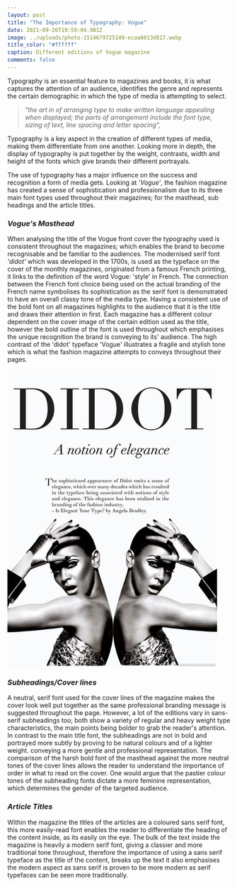 ```yaml
---
layout: post
title: "The Importance of Typography: Vogue"
date: 2021-09-26T19:59:04.981Z
image: ../uploads/photo-1514679725149-ecaa6013d817.webp
title_color: "#ffffff"
caption: Different editions of Vogue magazine
comments: false
---
```

Typography is an essential feature to magazines and books, it is what captures the attention of an audience, identifies the genre and represents the certain demographic in which the type of media is attempting to select. 

>  *"the art in of arranging type to make written language appealing when displayed; the parts of arrangement include the font type, sizing of text, line spacing and letter spacing",* 

Typography is a key aspect in the creation of different types of media, making them differentiate from one another. Looking more in depth, the display of typography is put together by the weight, contrasts, width and height of the fonts which give brands their different portrayals.

The use of typography has a major influence on the success and recognition a form of media gets. Looking at *'Vogue'*, the fashion magazine has created a sense of sophistication and professionalism due to its three main font types used throughout their magazines; for the masthead, sub headings and the article titles. 

### ***Vogue's Masthead***

When analysing the title of the Vogue front cover the typography used is consistent throughout the magazines; which enables the brand to become recognisable and be familiar to the audiences. The modernised serif font *'didot'*  which was developed in the 1700s, is used as the typeface on the cover of the monthly magazines, originated from a famous French printing, it links to the definition of the word Vogue: 'style' in French. The connection between the French font choice being used on the actual branding of the French name symbolises its sophistication as the serif font is demonstrated to have an overall classy tone of the media type. Having a consistent use of the bold font on all magazines highlights to the audience that it is the title and draws their attention in first. Each magazine has a different colour dependent on the cover image of the certain edition used as the title, however the bold outline of the font is used throughout which emphasises the unique recognition the brand is conveying to its' audience. The high contrast of the 'didot' typeface 'Vogue' illustrates a fragile and stylish tone which is what the fashion magazine attempts to conveys throughout their pages.

![The typeface 'Didot' proves to be of sophistication and elegance as it is used as the masthead of Vogue, allowing the brand to construct a recognition to look classy and professional.](../uploads/4e0ec8b52a334f1d38e124a6d5159588.jpg "The elegance of 'Didot'")

### ***Subheadings/Cover lines***

A neutral, serif font used for the cover lines of the magazine makes the cover look well put together as the same professional branding message is suggested throughout the page. However, a lot of the editions vary in sans-serif subheadings too; both show a variety of regular and heavy weight type characteristics, the main points being bolder to grab the reader's attention. In contrast to the main title font, the subheadings are not in bold and portrayed more subtly by proving to be natural colours and of a lighter weight. conveying a more gentle and professional representation. The comparison of the harsh bold font of the masthead against the more neutral tones of the cover lines allows the reader to understand the importance of order in what to read on the cover. One would argue that the pastier colour tones of the subheading fonts dictate a more feminine representation, which determines the gender of the targeted audience. 

### ***Article Titles***

Within the magazine the titles of the articles are a coloured sans serif font, this more easily-read font enables the reader to differentiate the heading of the content inside, as its easily on the eye. The bulk of the text inside the magazine is heavily a modern serif font, giving a classier and more traditional tone throughout, therefore the importance of using a sans serif typeface as the title of the content, breaks up the text it also emphasises the modern aspect as sans serif is proven to be more modern as serif typefaces can be seen more traditionally.